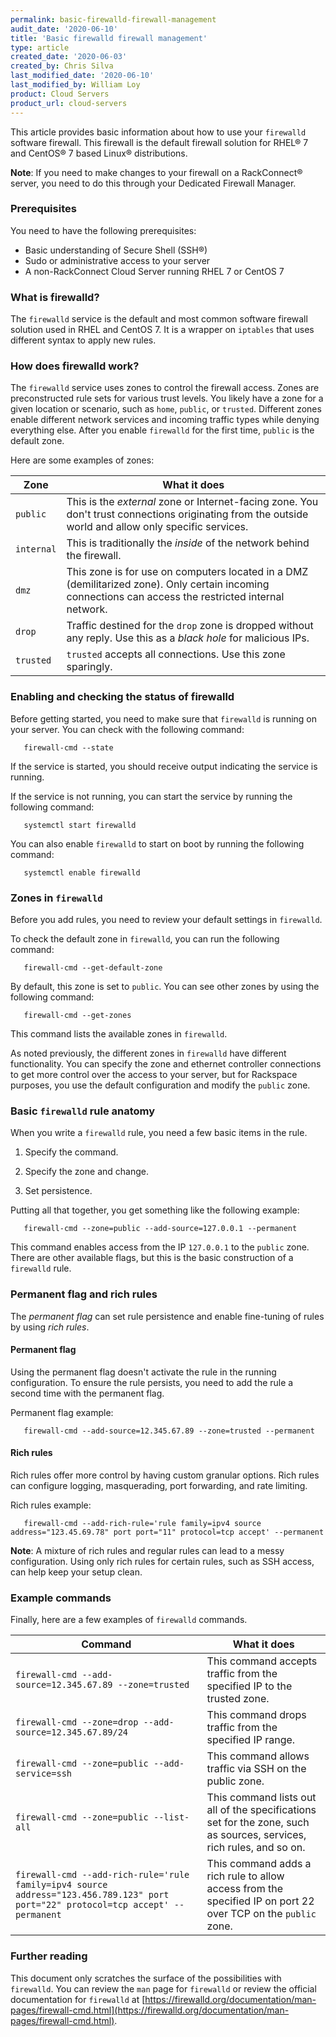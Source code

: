 ```yaml
---
permalink: basic-firewalld-firewall-management
audit_date: '2020-06-10'
title: 'Basic firewalld firewall management'
type: article
created_date: '2020-06-03'
created_by: Chris Silva
last_modified_date: '2020-06-10'
last_modified_by: William Loy
product: Cloud Servers
product_url: cloud-servers
---
```


This article provides basic information about how to use your `firewalld` software firewall. This firewall is the default firewall solution for RHEL&reg; 7 and CentOS&reg; 7 based Linux&reg; distributions. 

**Note**: If you need to make changes to your firewall on a RackConnect&reg; server, you need to do this through your Dedicated Firewall Manager. 

### Prerequisites

You need to have the following prerequisites:

- Basic understanding of Secure Shell (SSH&reg;)
- Sudo or administrative access to your server
- A non-RackConnect Cloud Server running RHEL 7 or CentOS 7

### What is firewalld?

The `firewalld` service is the default and most common software firewall solution used in RHEL and CentOS 7. It is a wrapper on `iptables` that uses different syntax to apply new rules.

### How does firewalld work?

The `firewalld` service uses zones to control the firewall access. Zones are preconstructed rule sets for various trust levels. You likely have a zone for a given location or scenario, such as `home`, `public`, or `trusted`. Different zones enable different network services and incoming traffic types while denying everything else. After you enable `firewalld` for the first time, `public` is the default zone.

Here are some examples of zones:

| Zone  | What it does  |
|---|---|
| `public`  | This is the *external* zone or Internet-facing zone. You don't trust connections originating from the outside world and allow only specific services. |
|  `internal` | This is traditionally the *inside* of the network behind the firewall.  |
|  `dmz` | This zone is for use on computers located in a DMZ (demilitarized zone). Only certain incoming connections can access the restricted internal network.  |
|  `drop` | Traffic destined for the `drop` zone is dropped without any reply. Use this as a *black hole* for malicious IPs. |
|  `trusted` | `trusted` accepts all connections. Use this zone sparingly.  |


### Enabling and checking the status of firewalld

Before getting started, you need to make sure that `firewalld` is running on your server. You can check with the following command:

       firewall-cmd --state

If the service is started, you should receive output indicating the service is running. 

If the service is not running, you can start the service by running the following command:

       systemctl start firewalld

You can also enable `firewalld` to start on boot by running the following command:

       systemctl enable firewalld


### Zones in `firewalld`

Before you add rules, you need to review your default settings in `firewalld`. 

To check the default zone in `firewalld`, you can run the following command:

       firewall-cmd --get-default-zone

By default, this zone is set to `public`. You can see other zones by using the following command:

       firewall-cmd --get-zones

This command lists the available zones in `firewalld`. 

As noted previously, the different zones in `firewalld` have different functionality. You can specify the zone and ethernet controller connections to get more control over the access to your server, but for Rackspace purposes, you use the default configuration and modify the `public` zone. 


### Basic `firewalld` rule anatomy

When you write a `firewalld` rule, you need a few basic items in the rule. 

1. Specify the command.

2. Specify the zone and change.

3. Set persistence.


Putting all that together, you get something like the following example:

       firewall-cmd --zone=public --add-source=127.0.0.1 --permanent

This command enables access from the IP `127.0.0.1` to the `public` zone. There are other available flags, but this is the basic construction of a `firewalld` rule. 


### Permanent flag and rich rules

The *permanent flag* can set rule persistence and enable fine-tuning of rules by using *rich rules*.

#### Permanent flag

Using the permanent flag doesn't activate the rule in the running configuration. To ensure the rule persists, you need to add the rule a second time with the permanent flag. 

Permanent flag example:

       firewall-cmd --add-source=12.345.67.89 --zone=trusted --permanent


#### Rich rules

Rich rules offer more control by having custom granular options. Rich rules can configure logging, masquerading, port forwarding, and rate limiting.

Rich rules example:

       firewall-cmd --add-rich-rule='rule family=ipv4 source address="123.45.69.78" port port="11" protocol=tcp accept' --permanent


**Note**: A mixture of rich rules and regular rules can lead to a messy configuration. Using only rich rules for certain rules, such as SSH access, can help keep your setup clean.


### Example commands

Finally, here are a few examples of `firewalld` commands. 

| Command  | What it does  |
|---|---|
| `firewall-cmd --add-source=12.345.67.89 --zone=trusted`  | This command accepts traffic from the specified IP to the trusted zone. |
|  `firewall-cmd --zone=drop --add-source=12.345.67.89/24` | This command drops traffic from the specified IP range. |
|  `firewall-cmd --zone=public --add-service=ssh`	 | This command allows traffic via SSH on the public zone. |
|  `firewall-cmd --zone=public --list-all` | This command lists out all of the specifications set for the zone, such as sources, services, rich rules, and so on. |
|  `firewall-cmd --add-rich-rule='rule family=ipv4 source address="123.456.789.123" port port="22" protocol=tcp accept' --permanent` | This command adds a rich rule to allow access from the specified IP on port 22 over TCP on the `public` zone.  |


### Further reading

This document only scratches the surface of the possibilities with `firewalld`. You can review the `man` page for `firewalld` or review the official documentation for `firewalld` at [https://firewalld.org/documentation/man-pages/firewall-cmd.html](https://firewalld.org/documentation/man-pages/firewall-cmd.html).
